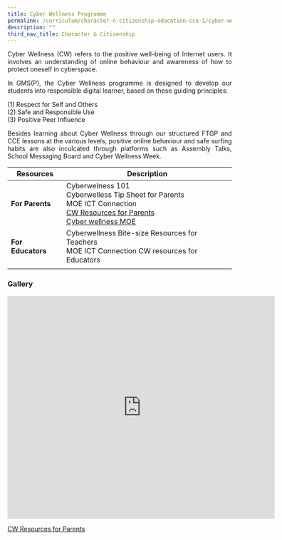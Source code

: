 ```yaml
---
title: Cyber Wellness Programme
permalink: /curriculum/character-n-citizenship-education-cce-1/cyber-wellness-programme/
description: ""
third_nav_title: Character & Citizenship
---
```

<p style="text-align: justify;">Cyber Wellness (CW) refers to the positive well-being of Internet users. It involves an understanding of online behaviour and awareness of how to protect oneself in cyberspace.

</p><p style="text-align: justify;">In GMS(P), the Cyber Wellness programme is designed to develop our students into responsible digital learner, based on these guiding principles:  

(1) Respect for Self and Others <br>
(2) Safe and Responsible Use <br>
(3) Positive Peer Influence
  
</p><p style="text-align: justify;">Besides learning about Cyber Wellness through our structured FTGP and CCE lessons at the various levels, positive online behaviour and safe surfing habits are also inculcated through platforms such as Assembly Talks, School Messaging Board and Cyber Wellness Week.</p>

| Resources | Description | 
| -------- | -------- |
| **For Parents** | Cyberwelness 101 <br> Cyberwelless Tip Sheet for Parents <br> MOE ICT Connection <br> [CW Resources for Parents](/files/Slides%20for%20Parents-Excessive%20Internet%20Use.pdf) <br> [Cyber wellness MOE](https://www.moe.gov.sg/education-in-sg/our-programmes/cyber-wellness)
| **For Educators** | Cyberwellness Bite-size Resources for Teachers <br> MOE ICT Connection CW resources for Educators |
| | |

<p></p>

### Gallery

<iframe allowfullscreen="true" height="500" width="600" frameborder="0" src="https://docs.google.com/presentation/d/e/2PACX-1vStQmqeBa63AuFmdwkI6jy0sM0PCDF0yjHJTLnuvynGjDfJ8VIGvY0rh6uQwlp3ubqv_EY5m5CmFqWU/embed?start=false&amp;loop=true&amp;delayms=10000"></iframe><p></p>

[CW Resources for Parents]()
